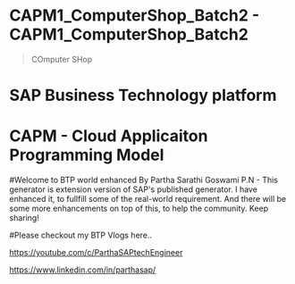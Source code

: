 # CAPM1_ComputerShop_Batch2 - CAPM1_ComputerShop_Batch2
> COmputer SHop

# SAP Business Technology platform 

# CAPM - Cloud Applicaiton Programming Model

#Welcome to BTP world enhanced By Partha Sarathi Goswami
P.N - This generator is extension version of SAP's published generator.
I have enhanced it, to fullfill some of the real-world requirement. 
And there will be some more enhancements on top of this, to help the community. Keep sharing!


#Please checkout my BTP Vlogs here..

https://youtube.com/c/ParthaSAPtechEngineer

https://www.linkedin.com/in/parthasap/
